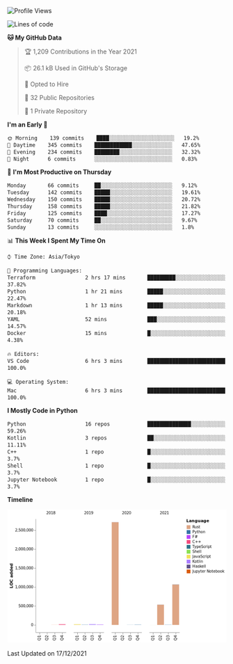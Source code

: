 <!--START_SECTION:waka-->
![Profile Views](http://img.shields.io/badge/Profile%20Views-0-blue)

![Lines of code](https://img.shields.io/badge/From%20Hello%20World%20I%27ve%20Written-4%20Million%20lines%20of%20code-blue)

**🐱 My GitHub Data** 

> 🏆 1,209 Contributions in the Year 2021
 > 
> 📦 26.1 kB Used in GitHub's Storage 
 > 
> 💼 Opted to Hire
 > 
> 📜 32 Public Repositories 
 > 
> 🔑 1 Private Repository 
 > 
**I'm an Early 🐤** 

```text
🌞 Morning    139 commits    ████░░░░░░░░░░░░░░░░░░░░░   19.2% 
🌆 Daytime    345 commits    ████████████░░░░░░░░░░░░░   47.65% 
🌃 Evening    234 commits    ████████░░░░░░░░░░░░░░░░░   32.32% 
🌙 Night      6 commits      ░░░░░░░░░░░░░░░░░░░░░░░░░   0.83%

```
📅 **I'm Most Productive on Thursday** 

```text
Monday       66 commits     ██░░░░░░░░░░░░░░░░░░░░░░░   9.12% 
Tuesday      142 commits    █████░░░░░░░░░░░░░░░░░░░░   19.61% 
Wednesday    150 commits    █████░░░░░░░░░░░░░░░░░░░░   20.72% 
Thursday     158 commits    █████░░░░░░░░░░░░░░░░░░░░   21.82% 
Friday       125 commits    ████░░░░░░░░░░░░░░░░░░░░░   17.27% 
Saturday     70 commits     ██░░░░░░░░░░░░░░░░░░░░░░░   9.67% 
Sunday       13 commits     ░░░░░░░░░░░░░░░░░░░░░░░░░   1.8%

```


📊 **This Week I Spent My Time On** 

```text
⌚︎ Time Zone: Asia/Tokyo

💬 Programming Languages: 
Terraform                2 hrs 17 mins       █████████░░░░░░░░░░░░░░░░   37.82% 
Python                   1 hr 21 mins        █████░░░░░░░░░░░░░░░░░░░░   22.47% 
Markdown                 1 hr 13 mins        █████░░░░░░░░░░░░░░░░░░░░   20.18% 
YAML                     52 mins             ███░░░░░░░░░░░░░░░░░░░░░░   14.57% 
Docker                   15 mins             █░░░░░░░░░░░░░░░░░░░░░░░░   4.38%

🔥 Editors: 
VS Code                  6 hrs 3 mins        █████████████████████████   100.0%

💻 Operating System: 
Mac                      6 hrs 3 mins        █████████████████████████   100.0%

```

**I Mostly Code in Python** 

```text
Python                   16 repos            ██████████████░░░░░░░░░░░   59.26% 
Kotlin                   3 repos             ██░░░░░░░░░░░░░░░░░░░░░░░   11.11% 
C++                      1 repo              █░░░░░░░░░░░░░░░░░░░░░░░░   3.7% 
Shell                    1 repo              █░░░░░░░░░░░░░░░░░░░░░░░░   3.7% 
Jupyter Notebook         1 repo              █░░░░░░░░░░░░░░░░░░░░░░░░   3.7%

```


**Timeline**

![Chart not found](https://raw.githubusercontent.com/kitagawa-hr/kitagawa-hr/main/charts/bar_graph.png) 


 Last Updated on 17/12/2021
<!--END_SECTION:waka-->

